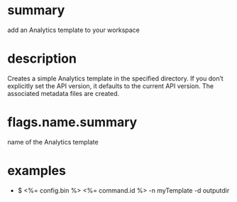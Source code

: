 # summary

add an Analytics template to your workspace

# description

Creates a simple Analytics template in the specified directory. If you don’t explicitly set the API version, it defaults to the current API version. The associated metadata files are created.

# flags.name.summary

name of the Analytics template

# examples

- $ <%= config.bin %> <%= command.id %> -n myTemplate -d outputdir
